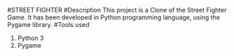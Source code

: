 #STREET FIGHTER
#Description
This project is a Clone of the Street Fighter Game. It has been developed in Python programming language, using the Pygame library.
#Tools used
1. Python 3
2. Pygame
